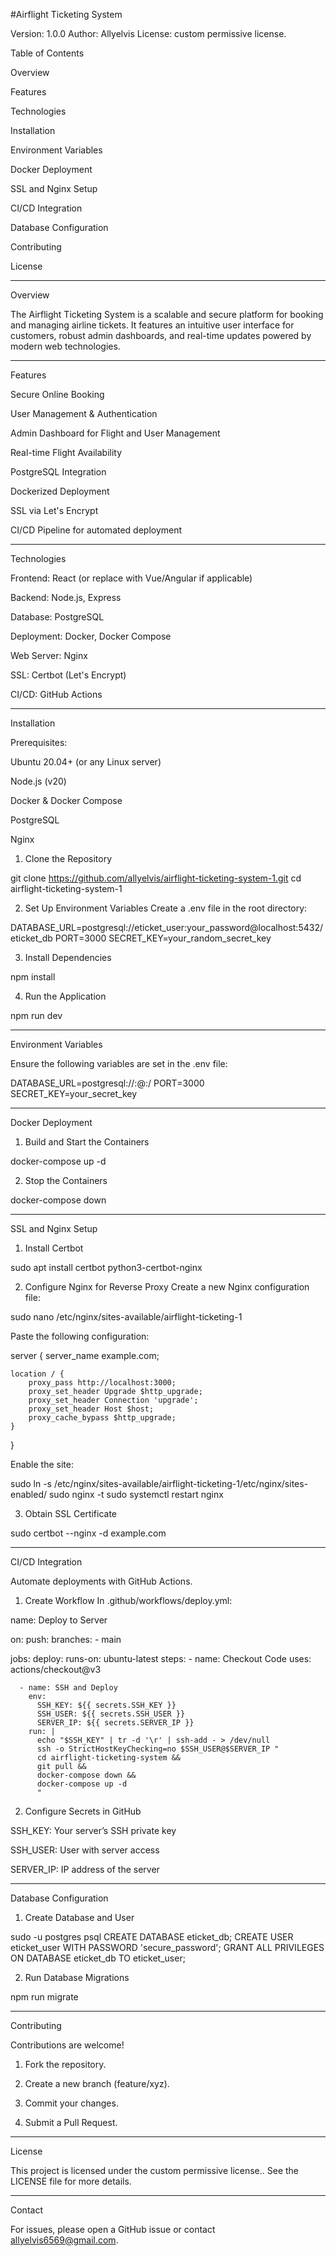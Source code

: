 #Airflight Ticketing System

Version: 1.0.0
Author: Allyelvis
License: custom permissive license.

Table of Contents

Overview

Features

Technologies

Installation

Environment Variables

Docker Deployment

SSL and Nginx Setup

CI/CD Integration

Database Configuration

Contributing

License



---

Overview

The Airflight Ticketing System is a scalable and secure platform for booking and managing airline tickets. It features an intuitive user interface for customers, robust admin dashboards, and real-time updates powered by modern web technologies.


---

Features

Secure Online Booking

User Management & Authentication

Admin Dashboard for Flight and User Management

Real-time Flight Availability

PostgreSQL Integration

Dockerized Deployment

SSL via Let's Encrypt

CI/CD Pipeline for automated deployment



---

Technologies

Frontend: React (or replace with Vue/Angular if applicable)

Backend: Node.js, Express

Database: PostgreSQL

Deployment: Docker, Docker Compose

Web Server: Nginx

SSL: Certbot (Let's Encrypt)

CI/CD: GitHub Actions



---

Installation

Prerequisites:

Ubuntu 20.04+ (or any Linux server)

Node.js (v20)

Docker & Docker Compose

PostgreSQL

Nginx


1. Clone the Repository

git clone https://github.com/allyelvis/airflight-ticketing-system-1.git
cd airflight-ticketing-system-1

2. Set Up Environment Variables
Create a .env file in the root directory:

DATABASE_URL=postgresql://eticket_user:your_password@localhost:5432/eticket_db
PORT=3000
SECRET_KEY=your_random_secret_key

3. Install Dependencies

npm install

4. Run the Application

npm run dev


---

Environment Variables

Ensure the following variables are set in the .env file:

DATABASE_URL=postgresql://<username>:<password>@<host>:<port>/<database>
PORT=3000
SECRET_KEY=your_secret_key


---

Docker Deployment

1. Build and Start the Containers

docker-compose up -d

2. Stop the Containers

docker-compose down


---

SSL and Nginx Setup

1. Install Certbot

sudo apt install certbot python3-certbot-nginx

2. Configure Nginx for Reverse Proxy
Create a new Nginx configuration file:

sudo nano /etc/nginx/sites-available/airflight-ticketing-1

Paste the following configuration:

server {
    server_name example.com;

    location / {
        proxy_pass http://localhost:3000;
        proxy_set_header Upgrade $http_upgrade;
        proxy_set_header Connection 'upgrade';
        proxy_set_header Host $host;
        proxy_cache_bypass $http_upgrade;
    }
}

Enable the site:

sudo ln -s /etc/nginx/sites-available/airflight-ticketing-1/etc/nginx/sites-enabled/
sudo nginx -t
sudo systemctl restart nginx

3. Obtain SSL Certificate

sudo certbot --nginx -d example.com


---

CI/CD Integration

Automate deployments with GitHub Actions.

1. Create Workflow
In .github/workflows/deploy.yml:

name: Deploy to Server

on:
  push:
    branches:
      - main

jobs:
  deploy:
    runs-on: ubuntu-latest
    steps:
      - name: Checkout Code
        uses: actions/checkout@v3

      - name: SSH and Deploy
        env:
          SSH_KEY: ${{ secrets.SSH_KEY }}
          SSH_USER: ${{ secrets.SSH_USER }}
          SERVER_IP: ${{ secrets.SERVER_IP }}
        run: |
          echo "$SSH_KEY" | tr -d '\r' | ssh-add - > /dev/null
          ssh -o StrictHostKeyChecking=no $SSH_USER@$SERVER_IP "
          cd airflight-ticketing-system &&
          git pull &&
          docker-compose down &&
          docker-compose up -d
          "

2. Configure Secrets in GitHub

SSH_KEY: Your server’s SSH private key

SSH_USER: User with server access

SERVER_IP: IP address of the server



---

Database Configuration

1. Create Database and User

sudo -u postgres psql
CREATE DATABASE eticket_db;
CREATE USER eticket_user WITH PASSWORD 'secure_password';
GRANT ALL PRIVILEGES ON DATABASE eticket_db TO eticket_user;

2. Run Database Migrations

npm run migrate


---

Contributing

Contributions are welcome!

1. Fork the repository.


2. Create a new branch (feature/xyz).


3. Commit your changes.


4. Submit a Pull Request.




---

License

This project is licensed under the custom permissive license..
See the LICENSE file for more details.


---

Contact

For issues, please open a GitHub issue or contact allyelvis6569@gmail.com.

